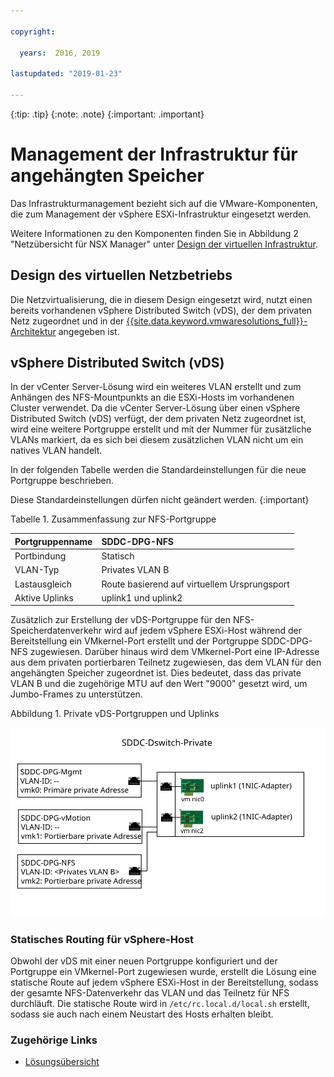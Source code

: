 ```yaml
---

copyright:

  years:  2016, 2019

lastupdated: "2019-01-23"

---
```


{:tip: .tip}
{:note: .note}
{:important: .important}

# Management der Infrastruktur für angehängten Speicher

Das Infrastrukturmanagement bezieht sich auf die VMware-Komponenten, die zum Management der vSphere ESXi-Infrastruktur eingesetzt werden.

Weitere Informationen zu den Komponenten finden Sie in Abbildung 2 "Netzübersicht für NSX Manager" unter [Design der virtuellen Infrastruktur](/docs/services/vmwaresolutions/archiref/solution/design_virtualinfrastructure.html).

## Design des virtuellen Netzbetriebs

Die Netzvirtualisierung, die in diesem Design eingesetzt wird, nutzt einen bereits vorhandenen vSphere Distributed Switch (vDS), der dem privaten Netz zugeordnet und in der [{{site.data.keyword.vmwaresolutions_full}}-Architektur](/docs/services/vmwaresolutions/archiref/solution/solution_overview.html) angegeben ist.

## vSphere Distributed Switch (vDS)

In der vCenter Server-Lösung wird ein weiteres VLAN erstellt und zum Anhängen des NFS-Mountpunkts an die ESXi-Hosts im vorhandenen Cluster verwendet. Da die vCenter Server-Lösung über einen vSphere Distributed Switch (vDS) verfügt, der dem privaten Netz zugeordnet ist, wird eine weitere Portgruppe erstellt und mit der Nummer für zusätzliche VLANs markiert, da es sich bei diesem zusätzlichen VLAN nicht um ein natives VLAN handelt.

In der folgenden Tabelle werden die Standardeinstellungen für die neue Portgruppe beschrieben.

Diese Standardeinstellungen dürfen nicht geändert werden.
{:important}

Tabelle 1. Zusammenfassung zur NFS-Portgruppe

| Portgruppenname | SDDC-DPG-NFS |
|:--------------- |:------------ |
| Portbindung | Statisch |
| VLAN-Typ | Privates VLAN B |
| Lastausgleich | Route basierend auf virtuellem Ursprungsport |
| Aktive Uplinks | uplink1 und uplink2 |

Zusätzlich zur Erstellung der vDS-Portgruppe für den NFS-Speicherdatenverkehr wird auf jedem vSphere ESXi-Host während der Bereitstellung ein VMkernel-Port erstellt und der Portgruppe SDDC-DPG-NFS zugewiesen. Darüber hinaus wird dem VMkernel-Port eine IP-Adresse aus dem privaten portierbaren Teilnetz zugewiesen, das dem VLAN für den angehängten Speicher zugeordnet ist. Dies bedeutet, dass das private VLAN B und die zugehörige MTU auf den Wert "9000" gesetzt wird, um Jumbo-Frames zu unterstützen.

Abbildung 1. Private vDS-Portgruppen und Uplinks

![Private vDS-Portgruppen und Uplinks](private_vds_portgroups_and_uplinks.svg "Private vDS-Portgruppen und Uplinks")

### Statisches Routing für vSphere-Host

Obwohl der vDS mit einer neuen Portgruppe konfiguriert und der Portgruppe ein VMkernel-Port zugewiesen wurde, erstellt die Lösung eine statische Route auf jedem vSphere ESXi-Host in der Bereitstellung, sodass der gesamte NFS-Datenverkehr das VLAN und das Teilnetz für NFS durchläuft. Die statische Route wird in `/etc/rc.local.d/local.sh` erstellt, sodass sie auch nach einem Neustart des Hosts erhalten bleibt.

### Zugehörige Links

* [Lösungsübersicht](/docs/services/vmwaresolutions/archiref/solution/solution_overview.html)
